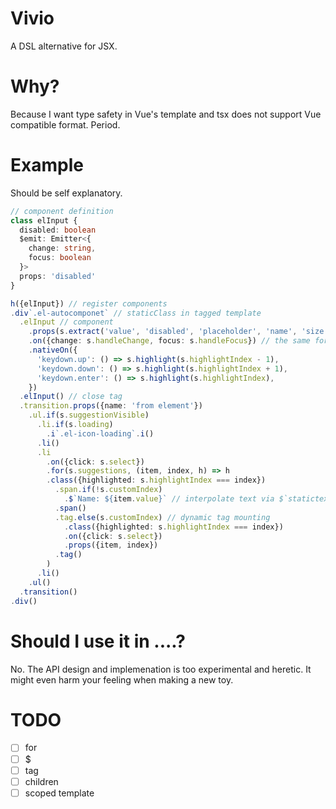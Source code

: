 Vivio
=========

A DSL alternative for JSX.

Why?
=====

Because I want type safety in Vue's template and tsx does not support Vue compatible format. Period.

Example
====

Should be self explanatory.


```ts
// component definition
class elInput {
  disabled: boolean
  $emit: Emitter<{
    change: string,
    focus: boolean
  }>
  props: 'disabled'
}

h({elInput}) // register components
.div`.el-autocomponet` // staticClass in tagged template
  .elInput // component
    .props(s.extract('value', 'disabled', 'placeholder', 'name', 'size')) // pass props by special method
    .on({change: s.handleChange, focus: s.handleFocus}) // the same for event
    .nativeOn({
      'keydown.up': () => s.highlight(s.highlightIndex - 1),
      'keydown.down': () => s.highlight(s.highlightIndex + 1),
      'keydown.enter': () => s.highlight(s.highlightIndex),
    })
  .elInput() // close tag
  .transition.props({name: 'from element'})
    .ul.if(s.suggestionVisible)
      .li.if(s.loading)
        .i`.el-icon-loading`.i()
      .li()
      .li
        .on({click: s.select})
        .for(s.suggestions, (item, index, h) => h
        .class({highlighted: s.highlightIndex === index})
          .span.if(!s.customIndex)
            .$`Name: ${item.value}` // interpolate text via $`statictext`
          .span()
          .tag.else(s.customIndex) // dynamic tag mounting
            .class({highlighted: s.highlightIndex === index})
            .on({click: s.select})
            .props({item, index})
          .tag()
        )
      .li()
    .ul()
  .transition()
.div()
```

Should I use it in ....?
=====

No. The API design and implemenation is too experimental and heretic.
It might even harm your feeling when making a new toy.

TODO
====

- [ ] for
- [ ] $
- [ ] tag
- [ ] children
- [ ] scoped template
